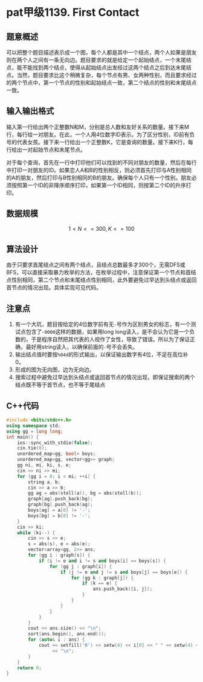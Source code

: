 # pat甲级1139. First Contact

## 题意概述

可以把整个题目描述表示成一个图，每个人都是其中一个结点，两个人如果是朋友则在两个人之间有一条无向边。题目要求的就是给定一个起始结点，一个末尾结点，能不能找到两个结点，使得从起始结点出发经过这两个结点之后到达末尾结点。当然，题目要求比这个稍微复杂，每个节点有男、女两种性别，而且要求经过的两个节点中，第一个节点的性别和起始结点一致，第二个结点的性别和末尾结点一致。

## 输入输出格式

输入第一行给出两个正整数N和M，分别是总人数和友好关系的数量。接下来M行，每行给一对朋友。在此，一个人用4位数字ID表示。为了区分性别，ID前有负号的代表女孩。接下来一行给出一个正整数K，它是查询的数量。接下来K行，每行给出一对起始节点和末尾节点。

对于每个查询，首先在一行中打印他们可以找到的不同对朋友的数量，然后在每行中打印一对朋友的ID。如果恋人A和B的性别相反，则必须首先打印与A性别相同的A的朋友，然后打印与B性别相同的B的朋友。确保每个人只有一个性别。朋友必须按照第一个ID的非降序顺序打印，如果第一个ID相同，则按第二个ID的升序打印。

## 数据规模

$$1<N<=300,K<=100$$

## 算法设计

由于只要求首尾结点之间有两个结点，且结点总数最多才300个，无需DFS或BFS，可以直接采取暴力枚举的方法，在枚举过程中，注意保证第一个节点和首结点性别相同，第二个节点和末尾结点性别相同，此外要避免过早达到头结点或返回首节点的情况出现。具体实现可见代码。

## 注意点

1. 有一个大坑，题目按给定的4位数字前有无`-`号作为区别男女的标志，有一个测试点包含了`-0000`这样的数据，如果用long long读入，是不会认为它是一个负数的，于是程序自然把其代表的人视作了女性，导致了错误。所以为了保证正确，最好用string读入，以确保前面的`-`号不会丢失。
2. 输出结点值时要按`%04d`的形式输出，以保证输出数字有4位，不足在高位补0。
3. 形成的图为无向图，边为无向边。
4. 搜索过程中避免过早达到头结点或返回首节点的情况出现，即保证搜索的两个结点既不等于首节点，也不等于尾结点

## C++代码

```cpp
#include <bits/stdc++.h>
using namespace std;
using gg = long long;
int main() {
    ios::sync_with_stdio(false);
    cin.tie(0);
    unordered_map<gg, bool> boys;
    unordered_map<gg, vector<gg>> graph;
    gg ni, mi, ki, s, e;
    cin >> ni >> mi;
    for (gg i = 0; i < mi; ++i) {
        string a, b;
        cin >> a >> b;
        gg ag = abs(stoll(a)), bg = abs(stoll(b));
        graph[ag].push_back(bg);
        graph[bg].push_back(ag);
        boys[ag] = a[0] != '-';
        boys[bg] = b[0] != '-';
    }
    cin >> ki;
    while (ki--) {
        cin >> s >> e;
        s = abs(s), e = abs(e);
        vector<array<gg, 2>> ans;
        for (gg i : graph[s]) {
            if (i != e and i != s and boys[i] == boys[s]) {
                for (gg j : graph[i]) {
                    if (j != e and j != s and boys[j] == boys[e]) {
                        for (gg k : graph[j]) {
                            if (k == e) {
                                ans.push_back({i, j});
                            }
                        }
                    }
                }
            }
        }
        cout << ans.size() << "\n";
        sort(ans.begin(), ans.end());
        for (auto& i : ans) {
            cout << setfill('0') << setw(4) << i[0] << " " << setw(4) << i[1]
                 << "\n";
        }
    }
    return 0;
}
```